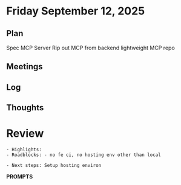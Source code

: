 # Friday September 12, 2025

## Plan
Spec MCP Server
Rip out MCP from backend
lightweight MCP repo

## Meetings

## Log

## Thoughts

# Review
    - Highlights:
    - Roadblocks: - no fe ci, no hosting env other than local

    - Next steps: Setup hosting environ

**PROMPTS**
